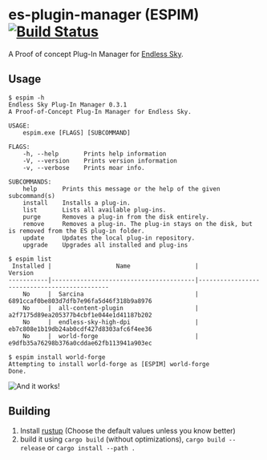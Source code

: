 # es-plugin-manager (ESPIM) [![Build Status](https://travis-ci.org/MCOfficer/es-plugin-manager.svg?branch=master)](https://travis-ci.org/MCOfficer/es-plugin-manager)
A Proof of concept Plug-In Manager for [Endless Sky](https://endless-sky.github.io).

## Usage
```ShellSession
$ espim -h
Endless Sky Plug-In Manager 0.3.1
A Proof-of-Concept Plug-In Manager for Endless Sky.

USAGE:
    espim.exe [FLAGS] [SUBCOMMAND]

FLAGS:
    -h, --help       Prints help information
    -V, --version    Prints version information
    -v, --verbose    Prints moar info.

SUBCOMMANDS:
    help       Prints this message or the help of the given subcommand(s)
    install    Installs a plug-in.
    list       Lists all available plug-ins.
    purge      Removes a plug-in from the disk entirely.
    remove     Removes a plug-in. The plug-in stays on the disk, but is removed from the ES plug-in folder.
    update     Updates the local plug-in repository.
    upgrade    Upgrades all installed and plug-ins

$ espim list
 Installed |                  Name                  |                   Version
-----------|----------------------------------------|---------------------------------------------
    No     |  Sarcina                               |  6891ccaf0be803d7dfb7e96fa5d46f318b9a8976
    No     |  all-content-plugin                    |  a2f7175d89ea205377b4cbf1e044e1d41187b202
    No     |  endless-sky-high-dpi                  |  eb7c808e1b19db24ab0cdf427d8303afc6f4ee36
    No     |  world-forge                           |  e9dfb35a76298b376a0cddae62fb113941a903ec

$ espim install world-forge
Attempting to install world-forge as [ESPIM] world-forge
Done.
```
![And it works!](https://i.imgur.com/pn3wdWV.png)

## Building

1. Install [rustup](https://rustup.rs/) (Choose the default values unless you know better)
2. build it using `cargo build` (without optimizations), `cargo build --release` or `cargo install --path .`
